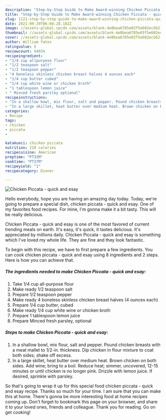 ```yaml
---
description: "Step-by-Step Guide to Make Award-winning Chicken Piccata - quick and esay"
title: "Step-by-Step Guide to Make Award-winning Chicken Piccata - quick and esay"
slug: 1121-step-by-step-guide-to-make-award-winning-chicken-piccata-quick-and-esay
date: 2021-09-29T06:04:28.182Z
image: //assets-global.cpcdn.com/assets/blank-4e0bea6785e03f5e602ec562f230caae08da540cada707380b4fe1bbebba43da.png
thumbnail: //assets-global.cpcdn.com/assets/blank-4e0bea6785e03f5e602ec562f230caae08da540cada707380b4fe1bbebba43da.png
cover: //assets-global.cpcdn.com/assets/blank-4e0bea6785e03f5e602ec562f230caae08da540cada707380b4fe1bbebba43da.png
author: William Yates
ratingvalue: 5
reviewcount: 44034
recipeingredient:
- "1/4 cup allpurpose flour"
- "1/2 teaspoon salt"
- "1/2 teaspoon pepper"
- "4 boneless skinless chicken breast halves 4 ounces each"
- "1/4 cup butter cubed"
- "1/4 cup white wine or chicken broth"
- "1 tablespoon lemon juice"
- " Minced fresh parsley optional"
recipeinstructions:
- "In a shallow bowl, mix flour, salt and pepper. Pound chicken breasts with a meat mallet to 1/2-in. thickness. Dip chicken in flour mixture to coat both sides; shake off excess."
- "In a large skillet, heat butter over medium heat. Brown chicken on both sides. Add wine; bring to a boil. Reduce heat; simmer, uncovered, 12-15 minutes or until chicken is no longer pink. Drizzle with lemon juice. If desired, sprinkle with parsley."
categories:
- Recipe
tags:
- chicken
- piccata
- 

katakunci: chicken piccata  
nutrition: 210 calories
recipecuisine: American
preptime: "PT32M"
cooktime: "PT37M"
recipeyield: "1"
recipecategory: Dinner

---
```



![Chicken Piccata - quick and esay](//assets-global.cpcdn.com/assets/blank-4e0bea6785e03f5e602ec562f230caae08da540cada707380b4fe1bbebba43da.png)

Hello everybody, hope you are having an amazing day today. Today, we're going to prepare a special dish, chicken piccata - quick and esay. One of my favorites food recipes. For mine, I'm gonna make it a bit tasty. This will be really delicious.



Chicken Piccata - quick and esay is one of the most favored of current trending meals on earth. It's easy, it's quick, it tastes delicious. It's appreciated by millions daily. Chicken Piccata - quick and esay is something which I've loved my whole life. They are fine and they look fantastic.


To begin with this recipe, we have to first prepare a few ingredients. You can cook chicken piccata - quick and esay using 8 ingredients and 2 steps. Here is how you can achieve that.

<!--inarticleads1-->

##### The ingredients needed to make Chicken Piccata - quick and esay:

1. Take 1/4 cup all-purpose flour
1. Make ready 1/2 teaspoon salt
1. Prepare 1/2 teaspoon pepper
1. Make ready 4 boneless skinless chicken breast halves (4 ounces each)
1. Prepare 1/4 cup butter, cubed
1. Make ready 1/4 cup white wine or chicken broth
1. Prepare 1 tablespoon lemon juice
1. Prepare  Minced fresh parsley, optional




<!--inarticleads2-->

##### Steps to make Chicken Piccata - quick and esay:

1. In a shallow bowl, mix flour, salt and pepper. Pound chicken breasts with a meat mallet to 1/2-in. thickness. Dip chicken in flour mixture to coat both sides; shake off excess.
1. In a large skillet, heat butter over medium heat. Brown chicken on both sides. Add wine; bring to a boil. Reduce heat; simmer, uncovered, 12-15 minutes or until chicken is no longer pink. Drizzle with lemon juice. If desired, sprinkle with parsley.




So that's going to wrap it up for this special food chicken piccata - quick and esay recipe. Thanks so much for your time. I am sure that you can make this at home. There's gonna be more interesting food at home recipes coming up. Don't forget to bookmark this page on your browser, and share it to your loved ones, friends and colleague. Thank you for reading. Go on get cooking!
